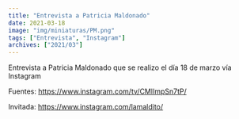 ```yaml
---
title: "Entrevista a Patricia Maldonado"
date: 2021-03-18
image: "img/miniaturas/PM.png"
tags: ["Entrevista", "Instagram"]
archives: ["2021/03"]
---
```


Entrevista a Patricia Maldonado que se realizo el día 18 de marzo vía Instagram

Fuentes: https://www.instagram.com/tv/CMlImpSn7tP/
 
Invitada: https://www.instagram.com/lamaldito/